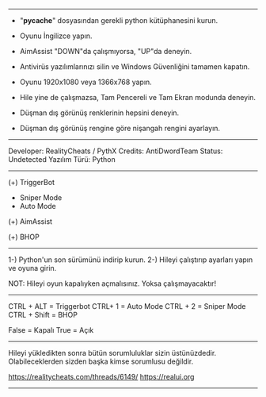 ______________________________________________________________________________

- "__pycache__" dosyasından gerekli python kütüphanesini kurun.

- Oyunu İngilizce yapın.

- AimAssist "DOWN"da çalışmıyorsa, "UP"da deneyin.

- Antivirüs yazılımlarınızı silin ve Windows Güvenliğini tamamen kapatın.

- Oyunu 1920x1080 veya 1366x768 yapın.

- Hile yine de çalışmazsa, Tam Pencereli ve Tam Ekran modunda deneyin.

- Düşman dış görünüş renklerinin hepsini deneyin.

- Düşman dış görünüş rengine göre nişangah rengini ayarlayın.
_______________________________________________________________________________

Developer: RealityCheats / PythX
Credits: AntiDwordTeam
Status: Undetected
Yazılım Türü: Python
_______________________________________________________________________________

(+) TriggerBot
 -  Sniper Mode
 -  Auto Mode
 
(+) AimAssist

(+) BHOP
_______________________________________________________________________________

1-) Python'un son sürümünü indirip kurun.
2-) Hileyi çalıştırıp ayarları yapın ve oyuna girin.

NOT: Hileyi oyun kapalıyken açmalısınız. Yoksa çalışmayacaktır!
_______________________________________________________________________________

CTRL + ALT = Triggerbot
CTRL+ 1 = Auto Mode
CTRL + 2 = Sniper Mode
CTRL + Shift = BHOP

False = Kapalı
True = Açık
_______________________________________________________________________________

Hileyi yükledikten sonra bütün sorumluluklar sizin üstünüzdedir. Olabileceklerden sizden başka kimse sorumlusu değildir.

https://realitycheats.com/threads/6149/
https://realui.org
_______________________________________________________________________________
